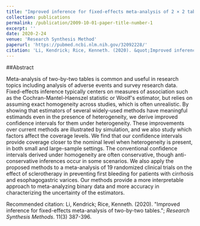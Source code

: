 ```yaml
---
title: "Improved inference for fixed-effects meta-analysis of 2 × 2 tables"
collection: publications
permalink: /publication/2009-10-01-paper-title-number-1
excerpt: ''
date: 2020-2-24
venue: 'Research Synthesis Method'
paperurl: 'https://pubmed.ncbi.nlm.nih.gov/32092228/'
citation: 'Li, Kendrick; Rice, Kenneth. (2020). &quot;Improved inference for fixed-effects meta-analysis of two-by-two tables.&quot; <i>Research Synthesis Methods</i>. 11(3) 387-396.'
---
```

##Abstract

Meta-analysis of two-by-two tables is common and useful in research topics including analysis of adverse events and survey research data. Fixed-effects inference typically centers on measures of association such as the Cochran-Mantel-Haenszel statistic or Woolf's estimator, but relies on assuming exact homogeneity across studies, which is often unrealistic. By showing that estimators of several widely-used methods have meaningful estimands even in the presence of heterogeneity, we derive improved confidence intervals for them under heterogeneity. These improvements over current methods are illustrated by simulation, and we also study which factors affect the coverage levels. We find that our confidence intervals provide coverage closer to the nominal level when heterogeneity is present, in both small and large-sample settings. The conventional confidence intervals derived under homogeneity are often conservative, though anti-conservative inferences occur in some scenarios. We also apply the proposed methods to a meta-analysis of 19 randomized clinical trials on the effect of sclerotherapy in preventing first bleeding for patients with cirrhosis and esophagogastric varices. Our methods provide a more interpretable approach to meta-analyzing binary data and more accuracy in characterizing the uncertainty of the estimators.

Recommended citation: Li, Kendrick; Rice, Kenneth. (2020). "Improved inference for fixed-effects meta-analysis of two-by-two tables."; <i>Research Synthesis Methods</i>. 11(3) 387-396.
